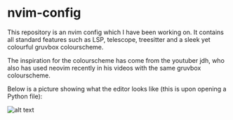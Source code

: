 # nvim-config

This repository is an nvim config which I have been working on. It contains all standard features
such as LSP, telescope, treesitter and a sleek yet colourful gruvbox colourscheme.

The inspiration for the colourscheme has come from the youtuber jdh, who also has used neovim recently in his videos
with the same gruvbox colourscheme.


Below is a picture showing what the editor looks like (this is upon opening a Python file):

![alt text](https://github.com/caidol/nvim-config/images/editor.png)